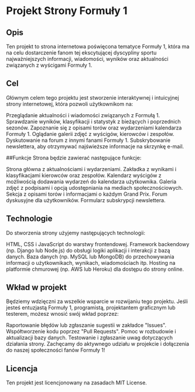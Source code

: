 # Projekt Strony Formuły 1

## Opis
Ten projekt to strona internetowa poświęcona tematyce Formuły 1, która ma na celu dostarczenie fanom tej ekscytującej dyscypliny sportu najważniejszych informacji, wiadomości, wyników oraz aktualności związanych z wyścigami Formuły 1.

## Cel
Głównym celem tego projektu jest stworzenie interaktywnej i intuicyjnej strony internetowej, która pozwoli użytkownikom na:

Przeglądanie aktualności i wiadomości związanych z Formułą 1.
Sprawdzanie wyników, klasyfikacji i statystyk z bieżących i poprzednich sezonów.
Zapoznanie się z opisami torów oraz wydarzeniami kalendarza Formuły 1.
Oglądanie galerii zdjęć z wyścigów, kierowców i zespołów.
Dyskutowanie na forum z innymi fanami Formuły 1.
Subskrybowanie newslettera, aby otrzymywać najświeższe informacje na skrzynkę e-mail.

##Funkcje
Strona będzie zawierać następujące funkcje:

Strona główna z aktualnościami i wydarzeniami.
Zakładka z wynikami i klasyfikacjami kierowców oraz zespołów.
Kalendarz wyścigów z możliwością dodawania wydarzeń do kalendarza użytkownika.
Galeria zdjęć z podpisami i opcją udostępniania na mediach społecznościowych.
Sekcja z opisami torów i informacjami o każdym Grand Prix.
Forum dyskusyjne dla użytkowników.
Formularz subskrypcji newslettera.

## Technologie
Do stworzenia strony użyjemy następujących technologii:

HTML, CSS i JavaScript do warstwy frontendowej.
Framework backendowy (np. Django lub Node.js) do obsługi logiki aplikacji i interakcji z bazą danych.
Baza danych (np. MySQL lub MongoDB) do przechowywania informacji o użytkownikach, wynikach, wiadomościach itp.
Hosting na platformie chmurowej (np. AWS lub Heroku) dla dostępu do strony online.

## Wkład w projekt
Będziemy wdzięczni za wszelkie wsparcie w rozwijaniu tego projektu. Jeśli jesteś entuzjastą Formuły 1, programistą, projektantem graficznym lub testerem, możesz wnosić swój wkład poprzez:

Raportowanie błędów lub zgłaszanie sugestii w zakładce "Issues".
Współtworzenie kodu poprzez "Pull Requests".
Pomoc w rozbudowie i aktualizacji bazy danych.
Testowanie i zgłaszanie uwag dotyczących działania strony.
Zachęcamy do aktywnego udziału w projekcie i dołączenia do naszej społeczności fanów Formuły 1!

## Licencja
Ten projekt jest licencjonowany na zasadach MIT License.

